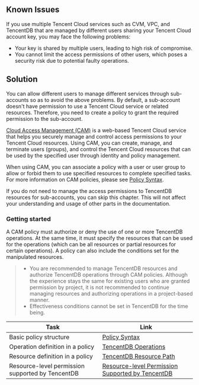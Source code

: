 ## Known Issues
If you use multiple Tencent Cloud services such as CVM, VPC, and TencentDB that are managed by different users sharing your Tencent Cloud account key, you may face the following problems:
- Your key is shared by multiple users, leading to high risk of compromise.
- You cannot limit the access permissions of other users, which poses a security risk due to potential faulty operations.

## Solution
You can allow different users to manage different services through sub-accounts so as to avoid the above problems. By default, a sub-account doesn't have permission to use a Tencent Cloud service or related resources. Therefore, you need to create a policy to grant the required permission to the sub-account.

[Cloud Access Management (CAM)](https://intl.cloud.tencent.com/document/product/598/10583) is a web-based Tencent Cloud service that helps you securely manage and control access permissions to your Tencent Cloud resources. Using CAM, you can create, manage, and terminate users (groups), and control the Tencent Cloud resources that can be used by the specified user through identity and policy management.

When using CAM, you can associate a policy with a user or user group to allow or forbid them to use specified resources to complete specified tasks. For more information on CAM policies, please see [Policy Syntax](https://intl.cloud.tencent.com/document/product/598/10603).

If you do not need to manage the access permissions to TencentDB resources for sub-accounts, you can skip this chapter. This will not affect your understanding and usage of other parts in the documentation.

### Getting started
A CAM policy must authorize or deny the use of one or more TencentDB operations. At the same time, it must specify the resources that can be used for the operations (which can be all resources or partial resources for certain operations). A policy can also include the conditions set for the manipulated resources.

>- You are recommended to manage TencentDB resources and authorize TencentDB operations through CAM policies. Although the experience stays the same for existing users who are granted permission by project, it is not recommended to continue managing resources and authorizing operations in a project-based manner.
>- Effectiveness conditions cannot be set in TencentDB for the time being.

| Task | Link |
|---------|---------|
| Basic policy structure | [Policy Syntax](https://cloud.tencent.com/document/product/238/38875#celueyufa)|
| Operation definition in a policy | [TencentDB Operations](https://cloud.tencent.com/document/product/238/38875#caozuo) |
| Resource definition in a policy | [TencentDB Resource Path](https://cloud.tencent.com/document/product/238/38875#ziyuanlujing)|
| Resource-level permission supported by TencentDB | [Resource-level Permission Supported by TencentDB](https://cloud.tencent.com/document/product/238/38876)|

